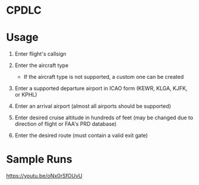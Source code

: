 # CPDLC

# Usage

1. Enter flight's callsign

2. Enter the aircraft type

	- If the aircraft type is not supported, a custom one can be created

3. Enter a supported departure airport in ICAO form (KEWR, KLGA, KJFK, or KPHL)

4. Enter an arrival airport (almost all airports should be supported)

5. Enter desired cruise altitude in hundreds of feet (may be changed due to direction of flight or FAA's PRD database)

6. Enter the desired route (must contain a valid exit gate)

# Sample Runs

https://youtu.be/oNx0rSfOUvU